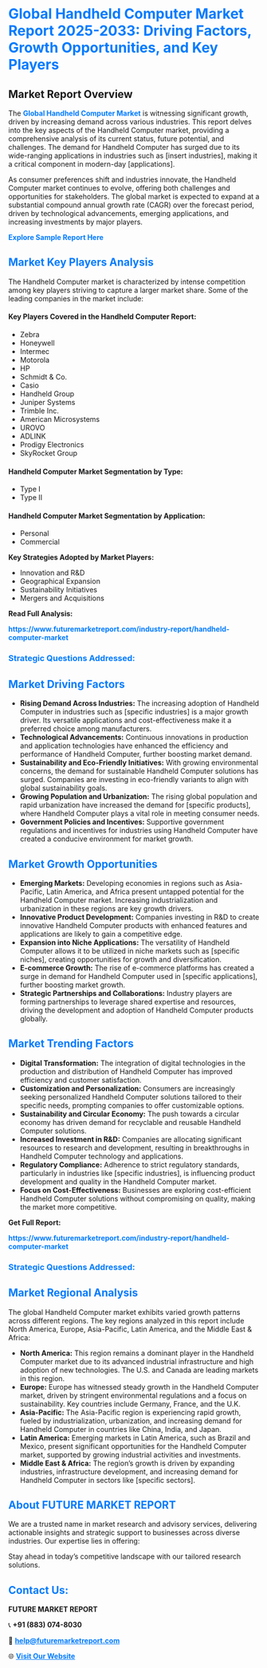 <h1 style="color: #007BFF;">Global Handheld Computer Market Report 2025-2033: Driving Factors, Growth Opportunities, and Key Players</h1>

<section id="overview">
<h2>Market Report Overview</h2>
<p>The <a href="https://www.futuremarketreport.com/industry-report/handheld-computer-market" style="color: #007BFF; text-decoration: none;"><strong>Global Handheld Computer Market</strong></a> is witnessing significant growth, driven by increasing demand across various industries. This report delves into the key aspects of the Handheld Computer market, providing a comprehensive analysis of its current status, future potential, and challenges. The demand for Handheld Computer has surged due to its wide-ranging applications in industries such as [insert industries], making it a critical component in modern-day [applications].</p>
<p>As consumer preferences shift and industries innovate, the Handheld Computer market continues to evolve, offering both challenges and opportunities for stakeholders. The global market is expected to expand at a substantial compound annual growth rate (CAGR) over the forecast period, driven by technological advancements, emerging applications, and increasing investments by major players.</p>
</section>

<section id="overview">
<p><a href="https://www.futuremarketreport.com/request-sample/reportId=85751" style="color: #007BFF; text-decoration: none;"><strong>Explore Sample Report Here</strong></a></p>
</section>

<section id="key-players">
<h2 style="color: #007BFF;">Market Key Players Analysis</h2>
<p>The Handheld Computer market is characterized by intense competition among key players striving to capture a larger market share. Some of the leading companies in the market include:</p>
<h4>Key Players Covered in the Handheld Computer Report:</h4>
<ul><li>Zebra</li><li>Honeywell</li><li>Intermec</li><li>Motorola</li><li>HP</li><li>Schmidt &amp; Co.</li><li>Casio</li><li>Handheld Group</li><li>Juniper Systems</li><li>Trimble Inc.</li><li>American Microsystems</li><li>UROVO</li><li>ADLINK</li><li>Prodigy Electronics</li><li>SkyRocket Group</li></ul>
<h4>Handheld Computer Market Segmentation by Type:</h4>
<ul><li>Type I</li><li>Type II</li></ul>

<h4>Handheld Computer Market Segmentation by Application:</h4>
<ul><li>Personal</li><li>Commercial</li></ul>
<p><strong>Key Strategies Adopted by Market Players:</strong></p>
<ul>
<li>Innovation and R&D</li>
<li>Geographical Expansion</li>
<li>Sustainability Initiatives</li>
<li>Mergers and Acquisitions</li>
</ul>
</section>

<section>
<p><strong>Read Full Analysis: </strong></p><a href="https://www.futuremarketreport.com/industry-report/handheld-computer-market" style="color: #007BFF; text-decoration: none;"><strong>https://www.futuremarketreport.com/industry-report/handheld-computer-market</strong></a>
<h3 style="color: #007BFF;">Strategic Questions Addressed:</h3>
</section>

<section id="driving-factors">
<h2 style="color: #007BFF;">Market Driving Factors</h2>
<ul>
<li><strong>Rising Demand Across Industries:</strong> The increasing adoption of Handheld Computer in industries such as [specific industries] is a major growth driver. Its versatile applications and cost-effectiveness make it a preferred choice among manufacturers.</li>
<li><strong>Technological Advancements:</strong> Continuous innovations in production and application technologies have enhanced the efficiency and performance of Handheld Computer, further boosting market demand.</li>
<li><strong>Sustainability and Eco-Friendly Initiatives:</strong> With growing environmental concerns, the demand for sustainable Handheld Computer solutions has surged. Companies are investing in eco-friendly variants to align with global sustainability goals.</li>
<li><strong>Growing Population and Urbanization:</strong> The rising global population and rapid urbanization have increased the demand for [specific products], where Handheld Computer plays a vital role in meeting consumer needs.</li>
<li><strong>Government Policies and Incentives:</strong> Supportive government regulations and incentives for industries using Handheld Computer have created a conducive environment for market growth.</li>
</ul>
</section>

<section id="growth-opportunities">
<h2 style="color: #007BFF;">Market Growth Opportunities</h2>
<ul>
<li><strong>Emerging Markets:</strong> Developing economies in regions such as Asia-Pacific, Latin America, and Africa present untapped potential for the Handheld Computer market. Increasing industrialization and urbanization in these regions are key growth drivers.</li>
<li><strong>Innovative Product Development:</strong> Companies investing in R&D to create innovative Handheld Computer products with enhanced features and applications are likely to gain a competitive edge.</li>
<li><strong>Expansion into Niche Applications:</strong> The versatility of Handheld Computer allows it to be utilized in niche markets such as [specific niches], creating opportunities for growth and diversification.</li>
<li><strong>E-commerce Growth:</strong> The rise of e-commerce platforms has created a surge in demand for Handheld Computer used in [specific applications], further boosting market growth.</li>
<li><strong>Strategic Partnerships and Collaborations:</strong> Industry players are forming partnerships to leverage shared expertise and resources, driving the development and adoption of Handheld Computer products globally.</li>
</ul>
</section>

<section id="trending-factors">
<h2 style="color: #007BFF;">Market Trending Factors</h2>
<ul>
<li><strong>Digital Transformation:</strong> The integration of digital technologies in the production and distribution of Handheld Computer has improved efficiency and customer satisfaction.</li>
<li><strong>Customization and Personalization:</strong> Consumers are increasingly seeking personalized Handheld Computer solutions tailored to their specific needs, prompting companies to offer customizable options.</li>
<li><strong>Sustainability and Circular Economy:</strong> The push towards a circular economy has driven demand for recyclable and reusable Handheld Computer solutions.</li>
<li><strong>Increased Investment in R&D:</strong> Companies are allocating significant resources to research and development, resulting in breakthroughs in Handheld Computer technology and applications.</li>
<li><strong>Regulatory Compliance:</strong> Adherence to strict regulatory standards, particularly in industries like [specific industries], is influencing product development and quality in the Handheld Computer market.</li>
<li><strong>Focus on Cost-Effectiveness:</strong> Businesses are exploring cost-efficient Handheld Computer solutions without compromising on quality, making the market more competitive.</li>
</ul>
</section>

<section>
<p><strong>Get Full Report: </strong></p><a href="https://www.futuremarketreport.com/industry-report/handheld-computer-market" style="color: #007BFF; text-decoration: none;"><strong>https://www.futuremarketreport.com/industry-report/handheld-computer-market</strong></a>
<h3 style="color: #007BFF;">Strategic Questions Addressed:</h3>
</section>


<section id="regional-analysis">
<h2 style="color: #007BFF;">Market Regional Analysis</h2>
<p>The global Handheld Computer market exhibits varied growth patterns across different regions. The key regions analyzed in this report include North America, Europe, Asia-Pacific, Latin America, and the Middle East & Africa:</p>
<ul>
<li><strong>North America:</strong> This region remains a dominant player in the Handheld Computer market due to its advanced industrial infrastructure and high adoption of new technologies. The U.S. and Canada are leading markets in this region.</li>
<li><strong>Europe:</strong> Europe has witnessed steady growth in the Handheld Computer market, driven by stringent environmental regulations and a focus on sustainability. Key countries include Germany, France, and the U.K.</li>
<li><strong>Asia-Pacific:</strong> The Asia-Pacific region is experiencing rapid growth, fueled by industrialization, urbanization, and increasing demand for Handheld Computer in countries like China, India, and Japan.</li>
<li><strong>Latin America:</strong> Emerging markets in Latin America, such as Brazil and Mexico, present significant opportunities for the Handheld Computer market, supported by growing industrial activities and investments.</li>
<li><strong>Middle East & Africa:</strong> The region’s growth is driven by expanding industries, infrastructure development, and increasing demand for Handheld Computer in sectors like [specific sectors].</li>
</ul>
</section>

<footer>
<h2 style="color: #007BFF;">About FUTURE MARKET REPORT</h2>
<p>We are a trusted name in market research and advisory services, delivering actionable insights and strategic support to businesses across diverse industries. Our expertise lies in offering:</p>

<p>Stay ahead in today’s competitive landscape with our tailored research solutions.</p>

<h2 style="color: #007BFF;">Contact Us:</h2>
<p><strong>FUTURE MARKET REPORT</strong></p>
<p>📞 <strong>+91 (883) 074-8030</strong></p>
<p>📧 <strong><a href="mailto:help@futuremarketreport.com" style="color: #007BFF;">help@futuremarketreport.com</a></strong></p>
<p>🌐 <strong><a href="https://www.futuremarketreport.com/" style="color: #007BFF;">Visit Our Website</a></strong></p>
</footer>